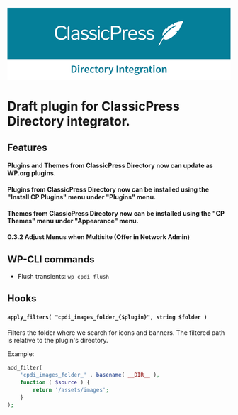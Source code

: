 ![ClassicPress Directory Integration Plugin logo](images/banner-772x250.png "ClassicPress Directory Integration Plugin")

# Draft plugin for ClassicPress Directory integrator.

## Features

#### Plugins and Themes from ClassicPress Directory now can update as WP.org plugins.

#### Plugins from ClassicPress Directory now can be installed using the "Install CP Plugins" menu under "Plugins" menu.

#### Themes from ClassicPress Directory now can be installed using the "CP Themes" menu under "Appearance" menu.

#### 0.3.2 Adjust Menus when Multisite (Offer in Network Admin)

## WP-CLI commands

- Flush transients: `wp cpdi flush`

## Hooks

#### `apply_filters( "cpdi_images_folder_{$plugin}", string $folder )`
Filters the folder where we search for icons and banners.
The filtered path is relative to the plugin's directory.

Example:
```php
add_filter(
	'cpdi_images_folder_' . basename( __DIR__ ),
	function ( $source ) {
		return '/assets/images';
	}
);
